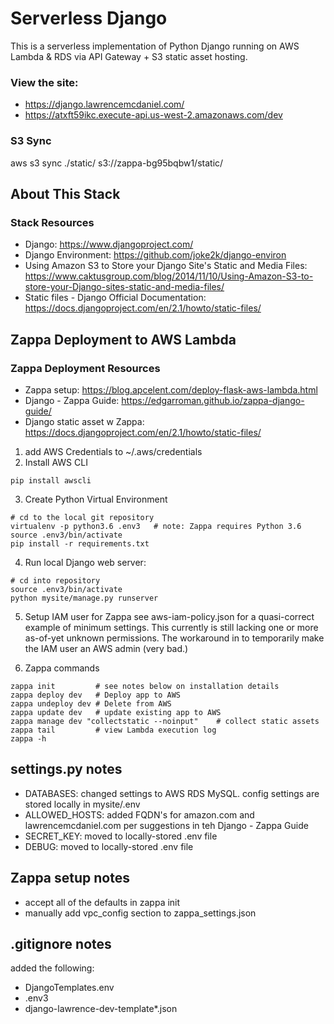 # Serverless Django
This is a serverless implementation of Python Django running on AWS Lambda & RDS via API Gateway + S3 static asset hosting.

### View the site:
- https://django.lawrencemcdaniel.com/
- https://atxft59ikc.execute-api.us-west-2.amazonaws.com/dev

### S3 Sync
aws s3 sync ./static/ s3://zappa-bg95bqbw1/static/

## About This Stack

### Stack Resources
* Django: https://www.djangoproject.com/
* Django Environment: https://github.com/joke2k/django-environ
* Using Amazon S3 to Store your Django Site's Static and Media Files: https://www.caktusgroup.com/blog/2014/11/10/Using-Amazon-S3-to-store-your-Django-sites-static-and-media-files/
* Static files - Django Official Documentation: https://docs.djangoproject.com/en/2.1/howto/static-files/


## Zappa Deployment to AWS Lambda

### Zappa Deployment Resources
* Zappa setup: https://blog.apcelent.com/deploy-flask-aws-lambda.html
* Django - Zappa Guide: https://edgarroman.github.io/zappa-django-guide/
* Django static asset w Zappa: https://docs.djangoproject.com/en/2.1/howto/static-files/

1. add AWS Credentials to ~/.aws/credentials
2. Install AWS CLI
```
pip install awscli
```
3. Create Python Virtual Environment
```
# cd to the local git repository
virtualenv -p python3.6 .env3   # note: Zappa requires Python 3.6
source .env3/bin/activate
pip install -r requirements.txt
```

4. Run local Django web server:
```
# cd into repository
source .env3/bin/activate
python mysite/manage.py runserver
```
5. Setup IAM user for Zappa
see aws-iam-policy.json for a quasi-correct example of minimum settings. This currently is still lacking one or more as-of-yet unknown permissions. The workaround in to temporarily make the IAM user an AWS admin (very bad.)

6. Zappa commands
```
zappa init         # see notes below on installation details
zappa deploy dev   # Deploy app to AWS
zappa undeploy dev # Delete from AWS
zappa update dev   # update existing app to AWS
zappa manage dev "collectstatic --noinput"    # collect static assets
zappa tail         # view Lambda execution log
zappa -h
```

## settings.py notes
- DATABASES: changed settings to AWS RDS MySQL. config settings are stored locally in mysite/.env
- ALLOWED_HOSTS: added FQDN's for amazon.com and lawrencemcdaniel.com per suggestions in teh Django - Zappa Guide
- SECRET_KEY: moved to locally-stored .env file
- DEBUG:  moved to locally-stored .env file


## Zappa setup notes
- accept all of the defaults in zappa init
- manually add vpc_config section to zappa_settings.json

## .gitignore notes
added the following:
- DjangoTemplates.env
- .env3
- django-lawrence-dev-template*.json
